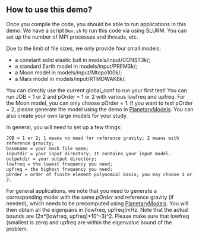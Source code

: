 ## How to use this demo? 

Once you compile the code, you should be able to run applications in this demo. 
We have a script `Dev.sh` to run this code via using SLURM. 
You can set up the number of MPI processes and threads, etc. 

Due to the limit of file sizes, we only provide four small models:   
- a constant solid elastic ball in models/input/CONST3k/; 
- a standard Earth model in models/input/PREM3k/; 
- a Moon model in models/input/Mtopo100k/; 
- a Mars model in models/input/RTMDWAK8k/. 


You can directly use the current global_conf to run your first test! 
You can run JOB = 1 or 2 and pOrder = 1 or 2 with various lowfreq and upfreq.
For the Moon model, you can only choose pOrder = 1. If you want to test pOrder = 2, 
please generate the model using the demo in  [PlanetaryModels](https://github.com/js1019/PlanetaryModels). 
You can also create your own large models for your study. 
 
In general, you will need to set up a few things:
~~~ 
JOB = 1 or 2; 1 means no need for reference gravity; 2 means with reference gravity;
basename = your mesh file name; 
inputdir = your input directory; It contains your input model. 
outputdir = your output directory;
lowfreq = the lowest frequency you need;
upfreq = the highest frequency you need;
pOrder = order of finite element polynomial basis; you may choose 1 or 2. 
~~~

For general applications, we note that you need to generate a corresponding model with the same _pOrder_ 
and reference gravity (if needed), which needs to be precomputed using [PlanetaryModels](https://github.com/js1019/PlanetaryModels). 
You will then obtain all the eigenpairs in [lowfreq, upfreq]mHz. 
Note that the actual bounds are (2&pi;*[lowfreq, upfreq]*10^-3)^2. 
Please make sure that lowfreq (smallest is zero) and upfreq 
are within the eigenvalue bound of the problem. 


